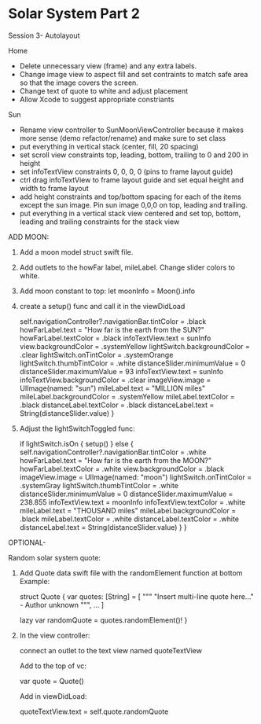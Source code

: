 #  Solar System Part 2

Session 3- Autolayout

Home
- Delete unnecessary view (frame) and any extra labels.  
- Change image view to aspect fill and set contraints to match safe area so that the image covers the screen.
- Change text of quote to white and adjust placement
- Allow Xcode to suggest appropriate constriants

Sun
- Rename view controller to SunMoonViewController because it makes more sense (demo refactor/rename) and make sure to set class
- put everything in vertical stack (center, fill, 20 spacing)
- set scroll view constraints top, leading, bottom, trailing to 0 and 200 in height
- set infoTextView constraints 0, 0, 0, 0 (pins to frame layout guide)
- ctrl drag infoTextView to frame layout guide and set equal height and width to frame layout
- add height constraints and top/bottom spacing for each of the items except the sun image. Pin sun image 0,0,0 on top, leading and trailing. 
- put everything in a vertical stack view centered and set top, bottom, leading and trailing constraints for the stack view

ADD MOON:

1.  Add a moon model struct swift file.
2.  Add outlets to the howFar label, mileLabel.  Change slider colors to white.
3.  Add moon constant to top: let moonInfo = Moon().info
4. create a setup() func and call it in the viewDidLoad

    self.navigationController?.navigationBar.tintColor = .black
        howFarLabel.text = "How far is the earth from the SUN?"
        howFarLabel.textColor = .black
        infoTextView.text = sunInfo
        view.backgroundColor = .systemYellow
        lightSwitch.backgroundColor = .clear
        lightSwitch.onTintColor = .systemOrange
        lightSwitch.thumbTintColor = .white
        distanceSlider.minimumValue = 0
        distanceSlider.maximumValue = 93
        infoTextView.text = sunInfo
        infoTextView.backgroundColor = .clear
        imageView.image = UIImage(named: "sun")
        mileLabel.text = "MILLION miles"
        mileLabel.backgroundColor = .systemYellow
        mileLabel.textColor = .black
        distanceLabel.textColor = .black
        distanceLabel.text = String(distanceSlider.value)
    }

5. Adjust the lightSwitchToggled func:

    if lightSwitch.isOn {
            setup()
        } else {
            self.navigationController?.navigationBar.tintColor = .white
            howFarLabel.text = "How far is the earth from the MOON?"
            howFarLabel.textColor = .white
            view.backgroundColor = .black
            imageView.image = UIImage(named: "moon")
            lightSwitch.onTintColor = .systemGray
            lightSwitch.thumbTintColor = .white
            distanceSlider.minimumValue = 0
            distanceSlider.maximumValue = 238.855
            infoTextView.text = moonInfo
            infoTextView.textColor = .white
            mileLabel.text = "THOUSAND miles"
            mileLabel.backgroundColor = .black
            mileLabel.textColor = .white
            distanceLabel.textColor = .white
            distanceLabel.text = String(distanceSlider.value)
        }
    }


OPTIONAL-

Random solar system quote:

1. Add Quote data swift file with the randomElement function at bottom
    Example:
    
    struct Quote {
    var quotes: [String] = [
    """
    "Insert multi-line quote here..." - Author unknown
    """,
    ...
    ]
    
    lazy var randomQuote = quotes.randomElement()!
    }

2. In the view controller:

    connect an outlet to the text view named quoteTextView

    Add to the top of vc:
    
    var quote = Quote()
 
    Add in viewDidLoad: 
     
    quoteTextView.text = self.quote.randomQuote




